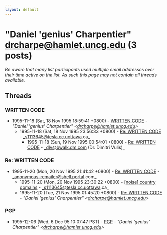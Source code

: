 ```yaml
---
layout: default
---
```


# "Daniel 'genius' Charpentier" <drcharpe@hamlet.uncg.edu> (3 posts)

_Be aware that many list participants used multiple email addresses over their time active on the list. As such this page may not contain all threads available._

## Threads

### WRITTEN CODE
+ 1995-11-18 (Sat, 18 Nov 1995 18:59:41 +0800) - [WRITTEN CODE](/archive/1995/11/15d6ab275e1a835e6d18b85843b4eeda91ed0518aea06e42ed16a9a7fd124a09) - _"Daniel 'genius' Charpentier" \<drcharpe@hamlet.uncg.edu\>_
  + 1995-11-18 (Sat, 18 Nov 1995 23:56:33 +0800) - [Re: WRITTEN CODE](/archive/1995/11/7ed7b34cdc388d8cf2a3020a3637e5971ac162997901f8070c76f81f0e935680) - _s1113645@tesla.cc.uottawa.ca_
    + 1995-11-18 (Sun, 19 Nov 1995 00:54:01 +0800) - [Re: WRITTEN CODE](/archive/1995/11/d350e564dd6966d390bd8fd3eff834b75cc6ce4dc9bc53f370b9a420c92831f3) - _dlv@bwalk.dm.com (Dr. Dimitri Vulis)_

### Re: WRITTEN CODE
+ 1995-11-20 (Mon, 20 Nov 1995 21:41:42 +0800) - [Re: WRITTEN CODE](/archive/1995/11/019ed64f855af629625d12f5ae3fd944fb5d7aa58268658b103a7be3c17c9e38) - _anonymous-remailer@shell.portal.com_
  + 1995-11-20 (Mon, 20 Nov 1995 23:30:22 +0800) - [[noise] country domains](/archive/1995/11/2421caed9d76e596c6b03d734c275e7d019aa85f22c0c8ae21459c0c1324ff85) - _s1113645@tesla.cc.uottawa.ca_
  + 1995-11-20 (Tue, 21 Nov 1995 01:45:20 +0800) - [Re: WRITTEN CODE](/archive/1995/11/0a373c6fd8c09c7273fba1d46bb9d72aa9cff6d4a85748b128b033582de62650) - _"Daniel 'genius' Charpentier" \<drcharpe@hamlet.uncg.edu\>_

### PGP
+ 1995-12-06 (Wed, 6 Dec 95 10:07:47 PST) - [PGP](/archive/1995/12/66be1513acc81f18541e87dd9b3cccdb454e67f2c03ed3b62bb0fe5e010449ee) - _"Daniel 'genius' Charpentier" \<drcharpe@hamlet.uncg.edu\>_

